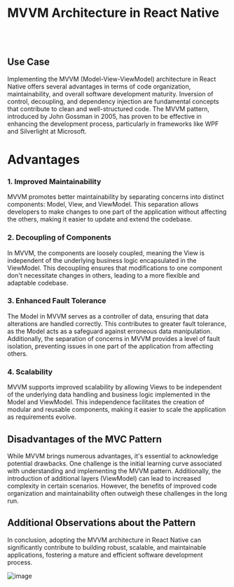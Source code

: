 # MVVM Architecture in React Native
<br/>
<br/>

## Use Case

Implementing the MVVM (Model-View-ViewModel) architecture in React Native offers several advantages in terms of code organization, maintainability, and overall software development maturity. Inversion of control, decoupling, and dependency injection are fundamental concepts that contribute to clean and well-structured code. The MVVM pattern, introduced by John Gossman in 2005, has proven to be effective in enhancing the development process, particularly in frameworks like WPF and Silverlight at Microsoft.

# Advantages

### 1. Improved Maintainability

MVVM promotes better maintainability by separating concerns into distinct components: Model, View, and ViewModel. This separation allows developers to make changes to one part of the application without affecting the others, making it easier to update and extend the codebase.

### 2. Decoupling of Components

In MVVM, the components are loosely coupled, meaning the View is independent of the underlying business logic encapsulated in the ViewModel. This decoupling ensures that modifications to one component don't necessitate changes in others, leading to a more flexible and adaptable codebase.

### 3. Enhanced Fault Tolerance

The Model in MVVM serves as a controller of data, ensuring that data alterations are handled correctly. This contributes to greater fault tolerance, as the Model acts as a safeguard against erroneous data manipulation. Additionally, the separation of concerns in MVVM provides a level of fault isolation, preventing issues in one part of the application from affecting others.

### 4. Scalability

MVVM supports improved scalability by allowing Views to be independent of the underlying data handling and business logic implemented in the Model and ViewModel. This independence facilitates the creation of modular and reusable components, making it easier to scale the application as requirements evolve.

## Disadvantages of the MVC Pattern

While MVVM brings numerous advantages, it's essential to acknowledge potential drawbacks. One challenge is the initial learning curve associated with understanding and implementing the MVVM pattern. Additionally, the introduction of additional layers (ViewModel) can lead to increased complexity in certain scenarios. However, the benefits of improved code organization and maintainability often outweigh these challenges in the long run.

## Additional Observations about the Pattern
In conclusion, adopting the MVVM architecture in React Native can significantly contribute to building robust, scalable, and maintainable applications, fostering a mature and efficient software development process.

![image](https://github.com/Gabriel-Jesusvix/architecture---useCase/assets/62946928/9ed75daf-a328-4936-af2a-a62512851e6d)
